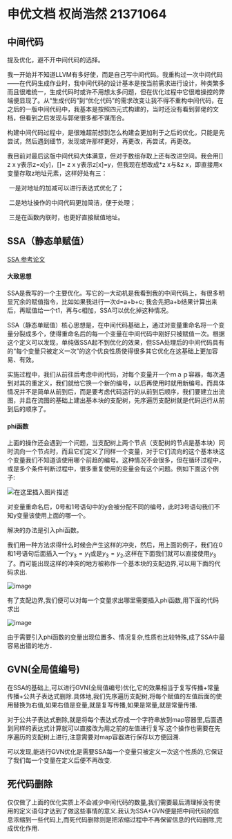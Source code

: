 # 申优文档 权尚浩然 21371064

## 中间代码

提及优化，避不开中间代码的选择。

我一开始并不知道LLVM有多好使，而是自己写中间代码。我重构过一次中间代码——在代码生成作业时，我中间代码的设计基本是按当前需求进行设计，种类繁多而且很难统一，生成代码时或许不用想太多问题，但在优化过程中它很难操控的弊端便显现了。从“生成代码”到“优化代码”的需求改变让我不得不重构中间代码，在之后的一版中间代码中，我基本是按照四元式构建的，当时还没有看到郭佬的文档，但看到之后发现与郭佬很多都不谋而合。

构建中间代码过程中，是很难超前想到怎么构建会更加利于之后的优化，只能是先尝试，然后遇到细节，发现或许那样更好，再更改，再尝试，再更改。

我目前对最后这版中间代码大体满意，但对于数组存取上还有改进空间。我会用[] z x y表示z=x[y]，[]= z x y表示z[x]=y，但我现在想改成*z x与&z x，即直接用x变量存取z地址元素，这样好处有三：

​		一是对地址的加减可以进行表达式优化了；

​		二是地址操作的中间代码更加简洁，便于处理；

​		三是在函数内联时，也更好直接赋值地址。

## SSA（静态单赋值）

[SSA 参考论文](https://www.cs.utexas.edu/~pingali/CS380C/2010/papers/ssaCytron.pdf)

#### 大致思想

SSA是我写的一个主要优化。写它的一大动机是我看到我的中间代码上，有很多明显冗余的赋值指令，比如如果我进行一次d=a+b+c; 我会先把a+b结果计算出来后，再赋值给一个t1，再与c相加，SSA可以优化掉这种情况。

SSA（静态单赋值）核心思想是，在中间代码基础上，通过对变量重命名将一个变量分裂成多个，使得重命名后的每一个变量在中间代码中刚好只被赋值一次。根据这个定义可以发现，单纯做SSA起不到优化的效果，但SSA处理后的中间代码具有的“每个变量只被定义一次”的这个优良性质使得很多其它优化在这基础上更加容易、有效。

实施过程中，我们从前往后考虑中间代码，对每个变量开一个ｍａｐ容器，每次遇到对其的重定义，我们就给它换一个新的编号，以后再使用时就用新编号。而具体情况并不是简单从前到后，而是要考虑代码运行的从前到后顺序，我们要建立出流图，并且在流图的基础上建出基本块的支配树，先序遍历支配树就是代码运行从前到后的顺序了。

#### phi函数

上面的操作还会遇到一个问题，当支配树上两个节点（支配树的节点是基本块）同时流向一个节点时，而且它们定义了同样一个变量，对于它们流向的这个基本块这个变量我们不知道该使用哪个前趋的编号。这种情况不会很多，但在循环过程中，或是多个条件判断过程中，很多重复使用的变量会有这个问题。例如下面这个例子:

![在这里插入图片描述](https://img-blog.csdnimg.cn/20201220200235271.png?x-oss-process=image/watermark,type_ZmFuZ3poZW5naGVpdGk,shadow_10,text_aHR0cHM6Ly9ibG9nLmNzZG4ubmV0L3FxXzM4ODc2MTE0,size_16,color_FFFFFF,t_30#pic_center)

对变量重命名后，0号和1号语句中的y会被分配不同的编号，此时3号语句我们不知y变量该使用上面的哪一个。

解决的办法是引入phi函数。

我们用一种方法求得什么时候会产生这样的冲突，然后，用上面的例子，我们在0和1号语句后面插入一个$y_3=y_1$或是$y_3=y_2$,这样在下面我们就可以直接使用$y_3$了。而可能出现这样的冲突的地方被称作一个基本块的支配边界,可以用下面的代码求出.

![image](https://github.com/quanshr/Compiler/assets/99796307/ae21afb8-69c6-4cc6-9693-32c314f12197)


有了支配边界,我们便可以对每一个变量求出哪里需要插入phi函数,用下面的代码求出

![image](https://github.com/quanshr/Compiler/assets/99796307/e2cab924-0e0d-43a6-96b1-9454dbe37624)


由于需要引入phi函数的变量出现位置多、情况复杂,性质也比较特殊,成了SSA中最容易出错的地方．

## GVN(全局值编号)

在SSA的基础上,可以进行GVN(全局值编号)优化,它的效果相当于复写传播+常量传播+公共子表达式删除.具体地,我们先序遍历支配树,将每个赋值的左值后面的使用替换为右值,如果右值是变量,就是复写传播,如果是常量,就是常量传播.

对于公共子表达式删除,就是将每个表达式存成一个字符串放到map容器里,后面遇到同样的表达式计算就可以直接改为用之前的左值进行复写.这个操作也需要在先序遍历的支配树上进行,注意需要对map容器进行保存以方便回溯.

可以发现,能进行GVN优化是需要SSA每一个变量只被定义一次这个性质的,它保证了我们每一个变量在定义后便不再改变.

## 死代码删除

仅仅做了上面的优化实质上不会减少中间代码的数量,我们需要最后清理掉没有使用的定义语句才达到了做这些事情的意义.我认为SSA+GVN便是把中间代码的信息浓缩到一些代码上,而死代码删除则是把浓缩过程中不再保留信息的代码删除,完成优化作用.
